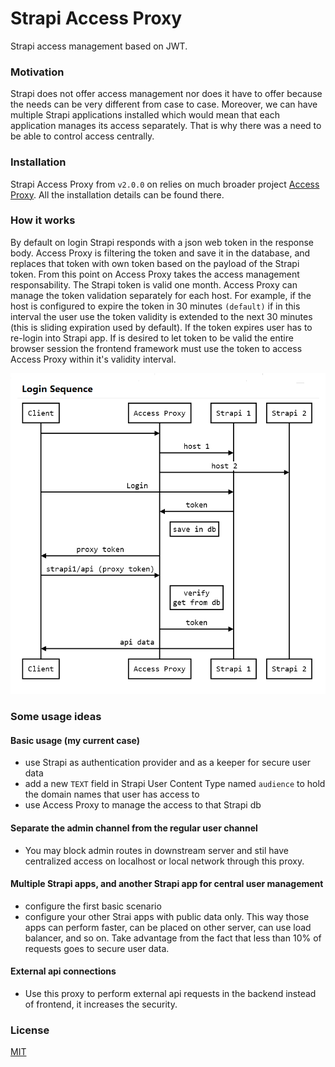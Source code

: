 # Strapi Access Proxy

Strapi access management based on JWT.

### Motivation

Strapi does not offer access management nor does it have to offer because the needs can be very different from case to case. Moreover, we can have multiple Strapi applications installed which would mean that each application manages its access separately. That is why there was a need to be able to control access centrally.

### Installation

Strapi Access Proxy from `v2.0.0` on relies on much broader project [Access Proxy](https://github.com/SorinGFS/express-access-proxy). All the installation details can be found there.

### How it works

By default on login Strapi responds with a json web token in the response body. Access Proxy is filtering the token and save it in the database, and replaces that token with own token based on the payload of the Strapi token. From this point on Access Proxy takes the access management responsability. The Strapi token is valid one month. Access Proxy can manage the token validation separately for each host. For example, if the host is configured to expire the token in 30 minutes `(default)` if in this interval the user use the token validity is extended to the next 30 minutes (this is sliding expiration used by default). If the token expires user has to re-login into Strapi app. If is desired to let token to be valid the entire browser session the frontend framework must use the token to access Access Proxy within it's validity interval.

![login sequence](docs/images/login-sequence.png)

### Some usage ideas

#### Basic usage (my current case)

-   use Strapi as authentication provider and as a keeper for secure user data
-   add a new `TEXT` field in Strapi User Content Type named `audience` to hold the domain names that user has access to
-   use Access Proxy to manage the access to that Strapi db

#### Separate the admin channel from the regular user channel

-   You may block admin routes in downstream server and stil have centralized access on localhost or local network through this proxy.

#### Multiple Strapi apps, and another Strapi app for central user management

-   configure the first basic scenario
-   configure your other Strai apps with public data only. This way those apps can perform faster, can be placed on other server, can use load balancer, and so on. Take advantage from the fact that less than 10% of requests goes to secure user data.

#### External api connections

-   Use this proxy to perform external api requests in the backend instead of frontend, it increases the security.

### License

[MIT](LICENSE)
